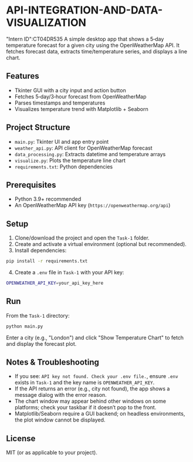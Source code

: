 # API-INTEGRATION-AND-DATA-VISUALIZATION

"Intern ID":CT04DR535
A simple desktop app that shows a 5‑day temperature forecast for a given city using the OpenWeatherMap API. It fetches forecast data, extracts time/temperature series, and displays a line chart.

## Features

- Tkinter GUI with a city input and action button
- Fetches 5‑day/3‑hour forecast from OpenWeatherMap
- Parses timestamps and temperatures
- Visualizes temperature trend with Matplotlib + Seaborn

## Project Structure

- `main.py`: Tkinter UI and app entry point
- `weather_api.py`: API client for OpenWeatherMap forecast
- `data_processing.py`: Extracts datetime and temperature arrays
- `visualize.py`: Plots the temperature line chart
- `requirements.txt`: Python dependencies

## Prerequisites

- Python 3.9+ recommended
- An OpenWeatherMap API key (`https://openweathermap.org/api`)

## Setup

1. Clone/download the project and open the `Task-1` folder.
2. Create and activate a virtual environment (optional but recommended).
3. Install dependencies:

```bash
pip install -r requirements.txt
```

4. Create a `.env` file in `Task-1` with your API key:

```bash
OPENWEATHER_API_KEY=your_api_key_here
```

## Run

From the `Task-1` directory:

```bash
python main.py
```

Enter a city (e.g., "London") and click "Show Temperature Chart" to fetch and display the forecast plot.

## Notes & Troubleshooting

- If you see: `API key not found. Check your .env file.`, ensure `.env` exists in `Task-1` and the key name is `OPENWEATHER_API_KEY`.
- If the API returns an error (e.g., city not found), the app shows a message dialog with the error reason.
- The chart window may appear behind other windows on some platforms; check your taskbar if it doesn’t pop to the front.
- Matplotlib/Seaborn require a GUI backend; on headless environments, the plot window cannot be displayed.

## License

MIT (or as applicable to your project).
